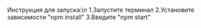 Инструкция для запуска:\n
1.Запустите терминал
2.Установите зависимости "npm install"
3.Введите "npm start"
